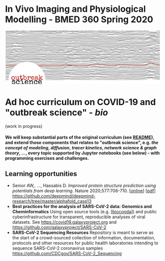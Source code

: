 # In Vivo Imaging and Physiological Modelling - BMED 360 Spring 2020


![BMED360 outbreak_science_image](../assets/outbreak-science-logo.png)


# Ad hoc curriculum on COVID-19 and "outbreak science" - _bio_
(work in progress)

#### We will keep substantial parts of the original curriculum (see [README](../README.md)), and extend those components that relates to "outbreak science", e.g. _the concept of modeling_, _diffusion_, _tracer kinetics_, _network science & graph theory_, ..., every topic supported by Jupyter notebooks (see below) - with programming exercises and challenges.

## Learning opportunities

- Senior AW,. ..., Hassabis D. _Improved protein structure prediction using potentials from deep learning_. Nature 2020;577:706-710. [[online](https://www.nature.com/articles/s41586-019-1923-7)] [[pdf](https://www.nature.com/articles/s41586-019-1923-7.pdf)] https://github.com/deepmind/deepmind-research/tree/master/alphafold_casp13
- **Best practices for the analysis of SARS-CoV-2 data: Genomics and Cheminformatics** Using open source tools (e.g. [[bioconda](https://bioconda.github.io)]) and public cyberinfrastructure for transparent, reproducible analyses of viral datasets. See https://covid19.galaxyproject.org and https://github.com/galaxyproject/SARS-CoV-2
- **SARS-CoV-2 Sequencing Resources** Repository is meant to serve as the start of a crowd-sourced collection of information, documentation, protocols and other resources for public health laboratories intending to sequence SARS-CoV-2 coronavirus samples https://github.com/CDCgov/SARS-CoV-2_Sequencing

 
